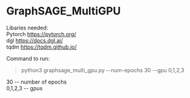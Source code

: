 # GraphSAGE_MultiGPU
Libaries needed:<br />
Pytorch https://pytorch.org/ <br />
dgl https://docs.dgl.ai/<br />
tqdm https://tqdm.github.io/<br />

Command to run:<br />

> python3 graphsage_multi_gpu.py --num-epochs 30 --gpu 0,1,2,3 


30 -- number of epochs<br />
0,1,2,3 -- gpus<br />
